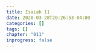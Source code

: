 ```yaml
---
title: Isaiah 11
date: 2020-03-28T20:26:53-04:00
categories: []
tags: []
chapter: "011"
inprogress: false
---
```


